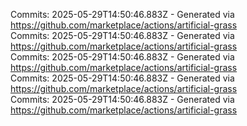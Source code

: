 Commits: 2025-05-29T14:50:46.883Z - Generated via https://github.com/marketplace/actions/artificial-grass
<br>
Commits: 2025-05-29T14:50:46.883Z - Generated via https://github.com/marketplace/actions/artificial-grass
<br>
Commits: 2025-05-29T14:50:46.883Z - Generated via https://github.com/marketplace/actions/artificial-grass
<br>
Commits: 2025-05-29T14:50:46.883Z - Generated via https://github.com/marketplace/actions/artificial-grass
<br>
Commits: 2025-05-29T14:50:46.883Z - Generated via https://github.com/marketplace/actions/artificial-grass
<br>
